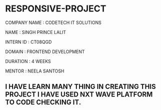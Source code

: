 # RESPONSIVE-PROJECT

COMPANY NAME : CODETECH IT SOLUTIONS

NAME         : SINGH PRINCE LALIT

INTERN ID    : CT08QGD

DOMAIN       : FRONTEND DEVELOPMENT

DURATION     : 4 WEEKS

MENTOR       : NEELA SANTOSH

## I HAVE LEARN MANY THING IN CREATING THIS PROJECT I HAVE USED NXT WAVE PLATFORM TO CODE CHECKING IT.
